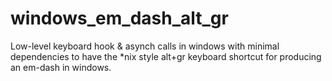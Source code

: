 # windows_em_dash_alt_gr
Low-level keyboard hook &amp; asynch calls in windows with minimal dependencies to have the *nix style alt+gr keyboard shortcut for producing an em-dash in windows.
